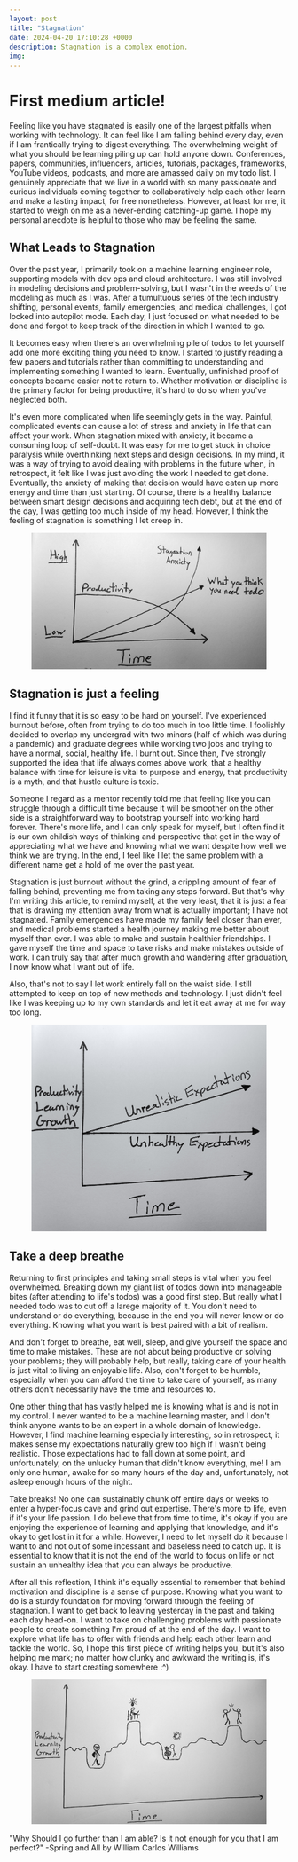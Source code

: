 ```yaml
---
layout: post
title: "Stagnation"
date: 2024-04-20 17:10:28 +0000
description: Stagnation is a complex emotion.
img:
---
```

# First medium article!

Feeling like you have stagnated is easily one of the largest pitfalls when working with technology. It can feel like I am falling behind every day, even if I am frantically trying to digest everything. The overwhelming weight of what you should be learning piling up can hold anyone down. Conferences, papers, communities, influencers, articles, tutorials, packages, frameworks, YouTube videos, podcasts, and more are amassed daily on my todo list. I genuinely appreciate that we live in a world with so many passionate and curious individuals coming together to collaboratively help each other learn and make a lasting impact, for free nonetheless. However, at least for me, it started to weigh on me as a never-ending catching-up game. I hope my personal anecdote is helpful to those who may be feeling the same. 

## What Leads to Stagnation
Over the past year, I primarily took on a machine learning engineer role, supporting models with dev ops and cloud architecture. I was still involved in modeling decisions and problem-solving, but I wasn't in the weeds of the modeling as much as I was. After a tumultuous series of the tech industry shifting, personal events, family emergencies, and medical challenges, I got locked into autopilot mode. Each day, I just focused on what needed to be done and forgot to keep track of the direction in which I wanted to go.  

It becomes easy when there's an overwhelming pile of todos to let yourself add one more exciting thing you need to know. I started to justify reading a few papers and tutorials rather than committing to understanding and implementing something I wanted to learn. Eventually, unfinished proof of concepts became easier not to return to. Whether motivation or discipline is the primary factor for being productive, it's hard to do so when you've neglected both.

It's even more complicated when life seemingly gets in the way. Painful, complicated events can cause a lot of stress and anxiety in life that can affect your work. When stagnation mixed with anxiety, it became a consuming loop of self-doubt. It was easy for me to get stuck in choice paralysis while overthinking next steps and design decisions. In my mind, it was a way of trying to avoid dealing with problems in the future when, in retrospect, it felt like I was just avoiding the work I needed to get done. Eventually, the anxiety of making that decision would have eaten up more energy and time than just starting. Of course, there is a healthy balance between smart design decisions and acquiring tech debt, but at the end of the day, I was getting too much inside of my head. However, I think the feeling of stagnation is something I let creep in. 


<figure>
	<a href="../assets/img/2024-04-13-on-stagnation/article_1.jpg"><img src="../assets/img/2024-04-13-on-stagnation/article_1.jpg"></a>
</figure>

## Stagnation is just a feeling
I find it funny that it is so easy to be hard on yourself. I've experienced burnout before, often from trying to do too much in too little time. I foolishly decided to overlap my undergrad with two minors (half of which was during a pandemic) and graduate degrees while working two jobs and trying to have a normal, social, healthy life. I burnt out. Since then, I've strongly supported the idea that life always comes above work, that a healthy balance with time for leisure is vital to purpose and energy, that productivity is a myth, and that hustle culture is toxic. 

Someone I regard as a mentor recently told me that feeling like you can struggle through a difficult time because it will be smoother on the other side is a straightforward way to bootstrap yourself into working hard forever. There's more life, and I can only speak for myself, but I often find it is our own childish ways of thinking and perspective that get in the way of appreciating what we have and knowing what we want despite how well we think we are trying. In the end, I feel like I let the same problem with a different name get a hold of me over the past year. 

Stagnation is just burnout without the grind, a crippling amount of fear of falling behind, preventing me from taking any steps forward. But that's why I'm writing this article, to remind myself, at the very least, that it is just a fear that is drawing my attention away from what is actually important; I have not stagnated. Family emergencies have made my family feel closer than ever, and medical problems started a health journey making me better about myself than ever. I was able to make and sustain healthier friendships. I gave myself the time and space to take risks and make mistakes outside of work. I can truly say that after much growth and wandering after graduation, I now know what I want out of life.

Also, that's not to say I let work entirely fall on the waist side. I still attempted to keep on top of new methods and technology. I just didn't feel like I was keeping up to my own standards and let it eat away at me for way too long. 

<figure>
	<a href="../assets/img/2024-04-13-on-stagnation/article_2.jpg"><img src="../assets/img/2024-04-13-on-stagnation/article_2.jpg"></a>
</figure>

## Take a deep breathe
Returning to first principles and taking small steps is vital when you feel overwhelmed. Breaking down my giant list of todos down into manageable bites (after attending to life's todos) was a good first step. But really what I needed todo was to cut off a larege majority of it. You don't need to understand or do everything, because in the end you will never know or do everything. Knowing what you want is best paired with a bit of realism. 

And don't forget to breathe, eat well, sleep, and give yourself the space and time to make mistakes. These are not about being productive or solving your problems; they will probably help, but really, taking care of your health is just vital to living an enjoyable life. Also, don't forget to be humble, especially when you can afford the time to take care of yourself, as many others don't necessarily have the time and resources to.

One other thing that has vastly helped me is knowing what is and is not in my control. I never wanted to be a machine learning master, and I don't think anyone wants to be an expert in a whole domain of knowledge. However, I find machine learning especially interesting, so in retrospect, it makes sense my expectations naturally grew too high if I wasn't being realistic. Those expectations had to fall down at some point, and unfortunately, on the unlucky human that didn't know everything, me! I am only one human, awake for so many hours of the day and, unfortunately, not asleep enough hours of the night. 

Take breaks! No one can sustainably chunk off entire days or weeks to enter a hyper-focus cave and grind out expertise. There's more to life, even if it's your life passion. I do believe that from time to time, it's okay if you are enjoying the experience of learning and applying that knowledge, and it's okay to get lost in it for a while. However, I need to let myself do it because I want to and not out of some incessant and baseless need to catch up. It is essential to know that it is not the end of the world to focus on life or not sustain an unhealthy idea that you can always be productive.

After all this reflection, I think it's equally essential to remember that behind motivation and discipline is a sense of purpose. Knowing what you want to do is a sturdy foundation for moving forward through the feeling of stagnation. I want to get back to leaving yesterday in the past and taking each day head-on. I want to take on challenging problems with passionate people to create something I'm proud of at the end of the day. I want to explore what life has to offer with friends and help each other learn and tackle the world. So, I hope this first piece of writing helps you, but it's also helping me mark; no matter how clunky and awkward the writing is, it's okay. I have to start creating somewhere :^)

<figure>
	<a href="../assets/img/2024-04-13-on-stagnation/article_3.jpg"><img src="../assets/img/2024-04-13-on-stagnation/article_3.jpg"></a>
</figure>

"Why Should I go further than I am able? Is it not enough for you that I am perfect?" -Spring and All by William Carlos Williams
